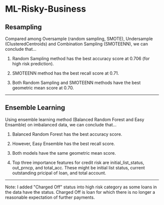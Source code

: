 # ML-Risky-Business
## Resampling 
Compared among Oversample (random sampling, SMOTE), Undersample (ClusteredCentroids) and Combination Sampling (SMOTEENN), we can conclude that...

1. Random Sampling method has the best accuracy score at 0.706 (for high risk prediction).

2. SMOTEENN method has the best recall score at 0.71.

3. Both Random Sampling and SMOTEENN methods have the best geometric mean score at 0.70.

---
## Ensemble Learning

Using ensemble learning method (Balanced Random Forest and Easy Ensamble) on imbalanced data, we can conclude that...

1. Balanced Random Forest has the best accuracy score.

2. However, Easy Ensemble has the best recall score.

3. Both models have the same geometric mean score.

4. Top three importance features for credit risk are initial_list_status, out_prncp, and total_acc. These might be initial list status, current outstanding pricipal of loan,  and total account. 

---
Note: I added "Charged Off" status into high risk category as some loans in the data have the status. Charged Off is loan for which there is no longer a reasonable expectation of further payments. 


